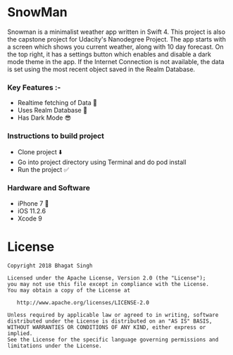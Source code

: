 # SnowMan
Snowman is a minimalist weather app written in Swift 4. This project is also the capstone project for Udacity's Nanodegree Project. The app starts with a screen which shows you current weather, along with 10 day forecast. On the top right, it has a settings button which enables and disable a dark mode theme in the app. If the Internet Connection is not available, the data is set using the most recent object saved in the Realm Database.

### Key Features :- <br> 
<ul>
<li> Realtime fetching of Data 🌟 </li>
<li> Uses Realm Database 🧠 </li>
<li> Has Dark Mode 😎 </li>
</ul>

### Instructions to build project <br> 
<ul>
<li> Clone project ⬇️ </li>
<li> Go into project directory using Terminal and do pod install </li>
<li> Run the project ✅ </li>
</ul>

### Hardware and Software <br>
<ul>
<li> iPhone 7 📱 </li>
<li> iOS 11.2.6 </li>
<li> Xcode 9 </li>
</ul>

License
=======

    Copyright 2018 Bhagat Singh

    Licensed under the Apache License, Version 2.0 (the "License");
    you may not use this file except in compliance with the License.
    You may obtain a copy of the License at

       http://www.apache.org/licenses/LICENSE-2.0

    Unless required by applicable law or agreed to in writing, software
    distributed under the License is distributed on an "AS IS" BASIS,
    WITHOUT WARRANTIES OR CONDITIONS OF ANY KIND, either express or implied.
    See the License for the specific language governing permissions and
    limitations under the License.
